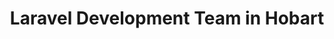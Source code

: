 ---
title: Laravel Development Team in Hobart
permalink: /landings/locations/hobart/developer/laravel
technology: Laravel
location: Hobart
---